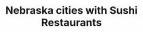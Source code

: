 ---
layout: state
title: Nebraska cities with Sushi Restaurants
permalink: /nebraska/
stateAbbr: NE
stateName: Nebraska

---